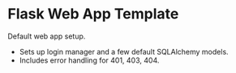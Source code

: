 # Flask Web App Template
Default web app setup. 
* Sets up login manager and a few default SQLAlchemy models.
* Includes error handling for 401, 403, 404.
